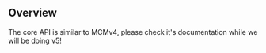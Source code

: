 ## Overview
The core API is similar to MCMv4, please check it's documentation while we will be doing v5! 
